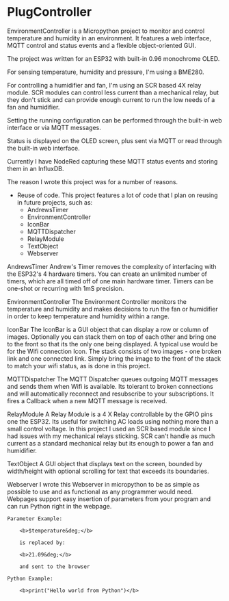 # PlugController
 

EnvironmentController is a Micropython project to monitor and control temperature and humidity in an environment.
It features a web interface, MQTT control and status events and a flexible object-oriented GUI.

The project was written for an ESP32 with built-in 0.96 monochrome OLED.



For sensing temperature, humidity and pressure, I'm using a BME280.

For controlling a humidifier and fan, I'm using an SCR based 4X relay module.  SCR modules can control less current
than a mechanical relay, but they don't stick and can provide enough current to run the low needs of a fan and humidifier.

Setting the running configuration can be performed through the built-in web interface or via MQTT messages.

Status is displayed on the OLED screen, plus sent via MQTT or read through the built-in web interface.

Currently I have NodeRed capturing these MQTT status events and storing them in an InfluxDB.


The reason I wrote this project was for a number of reasons. 
- Reuse of code.  This project features a lot of code that I plan on reusing in future projects, such as:
    - AndrewsTimer
    - EnvironmentController
    - IconBar
    - MQTTDispatcher
    - RelayModule
    - TextObject
    - Webserver

AndrewsTimer
    Andrew's Timer removes the complexity of interfacing with the ESP32's 4 hardware timers.  You can create an unlimited number of timers, which are all timed off of one main hardware timer.  Timers can be one-shot or recurring with 1mS precision.

EnvironmentController
    The Environment Controller monitors the temperature and humidity and makes decisions to run the fan or humidifier
    in order to keep temperature and humidity within a range.

IconBar
    The IconBar is a GUI object that can display a row or column of images.  Optionally you can stack them on top of
    each other and bring one to the front so that its the only one being displayed.  A typical use would be for the Wifi
    connection Icon.  The stack consists of two images - one broken link and one connected link.  Simply bring the
    image to the front of the stack to match your wifi status, as is done in this project.

MQTTDispatcher
    The MQTT Dispatcher queues outgoing MQTT messages and sends them when Wifi is available.  Its tolerant to broken
    connections and will automatically reconnect and resubscribe to your subscriptions.  It fires a Callback when a new
    MQTT message is received.  

RelayModule
    A Relay Module is a 4 X Relay controllable by the GPIO pins one the ESP32.  Its useful for switching AC loads using
    nothing more than a small control voltage.  In this project I used an SCR based module since I had issues with
    my mechanical relays sticking.  SCR can't handle as much current as a standard mechanical relay but its enough
    to power a fan and humidifier.

TextObject
    A GUI object that displays text on the screen, bounded by width/height with optional scrolling for text that
    exceeds its boundaries.

Webserver
    I wrote this Webserver in micropython to be as simple as possible to use and as functional as any programmer would
    need.  Webpages support easy insertion of parameters from your program and can run Python right in the webpage.
    
    Parameter Example:
        
        <b>$temperature&deg;</b>
        
        is replaced by:
        
        <b>21.09&deg;</b>
        
        and sent to the browser

    Python Example:

        <b>print("Hello world from Python")</b>



